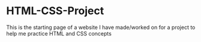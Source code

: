 # HTML-CSS-Project
This is the starting page of a website I have made/worked on for a project to help me practice HTML and CSS concepts
